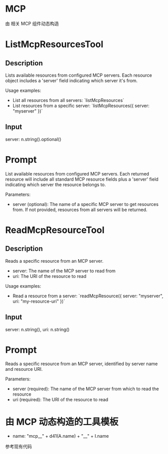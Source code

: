 # MCP

由 相关 MCP 组件动态构造


# ListMcpResourcesTool

## Description

Lists available resources from configured MCP servers.
Each resource object includes a 'server' field indicating which server it's from.

Usage examples:
- List all resources from all servers: \`listMcpResources\`
- List resources from a specific server: \`listMcpResources({ server: "myserver" })\`


## Input

server: n.string().optional()

# Prompt

List available resources from configured MCP servers.
Each returned resource will include all standard MCP resource fields plus a 'server' field 
indicating which server the resource belongs to.

Parameters:
- server (optional): The name of a specific MCP server to get resources from. If not provided,
  resources from all servers will be returned.

# ReadMcpResourceTool

## Description

Reads a specific resource from an MCP server.
- server: The name of the MCP server to read from
- uri: The URI of the resource to read

Usage examples:
- Read a resource from a server: \`readMcpResource({ server: "myserver", uri: "my-resource-uri" })\`

## Input

server: n.string(),
uri: n.string()

# Prompt 

Reads a specific resource from an MCP server, identified by server name and resource URI.

Parameters:
- server (required): The name of the MCP server from which to read the resource
- uri (required): The URI of the resource to read


# 由 MCP 动态构造的工具模板

- name: "mcp__" + d41(A.name) + "__" + I.name

参考现有代码